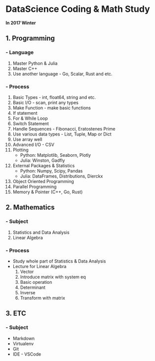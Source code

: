 # DataScience Coding & Math Study
**In 2017 Winter**

## 1. Programming

### - Language

1. Master Python & Julia
2. Master C++
3. Use another language - Go, Scalar, Rust and etc.

### - Process

1. Basic Types - int, float64, string and etc.
2. Basic I/O - scan, print any types
3. Make Function - make basic functions
4. If statement
5. For & While Loop
6. Switch Statement
7. Handle Sequences - Fibonacci, Eratostenes Prime
8. Use various data types - List, Tuple, Map or Dict
9. Use array well
10. Advanced I/O - CSV
11. Plotting
    * Python: Matplotlib, Seaborn, Plotly
    * Julia: Winston, Gadfly
12. External Packages & Statistics
    * Python: Numpy, Scipy, Pandas
    * Julia: DataFrames, Distributions, Dierckx
13. Object Oriented Programming
14. Parallel Programming
15. Memory & Pointer (C++, Go, Rust)

## 2. Mathematics

### - Subject

1. Statistics and Data Analysis
2. Linear Algebra

### - Process

* Study whole part of Statistics & Data Analysis
* Lecture for Linear Algebra
    1. Vector
    2. Introduce matrix with system eq
    3. Basic operation
    4. Determinant
    5. Inverse
    6. Transform with matrix

## 3. ETC

### - Subject

* Markdown
* Virtualenv
* Git
* IDE - VSCode
